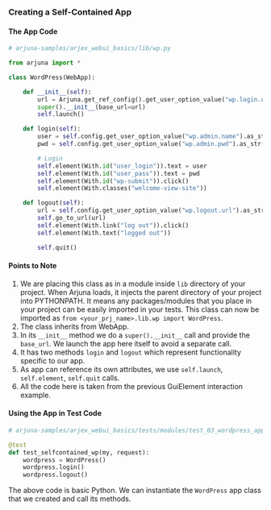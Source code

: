 ### Creating a Self-Contained App

#### The App Code

```python
# arjuna-samples/arjex_webui_basics/lib/wp.py

from arjuna import *

class WordPress(WebApp):

    def __init__(self):
        url = Arjuna.get_ref_config().get_user_option_value("wp.login.url").as_str()
        super().__init__(base_url=url)
        self.launch()

    def login(self):
        user = self.config.get_user_option_value("wp.admin.name").as_str()
        pwd = self.config.get_user_option_value("wp.admin.pwd").as_str()

        # Login
        self.element(With.id("user_login")).text = user
        self.element(With.id("user_pass")).text = pwd
        self.element(With.id("wp-submit")).click()
        self.element(With.classes("welcome-view-site"))

    def logout(self):
        url = self.config.get_user_option_value("wp.logout.url").as_str()
        self.go_to_url(url)
        self.element(With.link("log out")).click()
        self.element(With.text("logged out"))

        self.quit()
```

#### Points to Note
1. We are placing this class as in a module inside `lib` directory of your project. When Arjuna loads, it injects the parent directory of your project into PYTHONPATH. It means any packages/modules that you place in your project can be easily imported in your tests. This class can now be imported as `from <your_prj_name>.lib.wp import WordPress`.
2. The class inherits from WebApp.
3. In its `__init__` method we do a `super().__init__` call and provide the `base_url`. We launch the app here itself to avoid a separate call.
4. It has two methods `login` and `logout` which represent functionality specific to our app.
5. As app can reference its own attributes, we use `self.launch`, `self.element`, `self.quit` calls.
6. All the code here is taken from the previous GuiElement interaction example.

#### Using the App in Test Code

```python
# arjuna-samples/arjex_webui_basics/tests/modules/test_03_wordpress_app.py

@test
def test_selfcontained_wp(my, request):
    wordpress = WordPress()
    wordpress.login()
    wordpress.logout()
```

The above code is basic Python. We can instantiate the `WordPress` app class that we created and call its methods.


